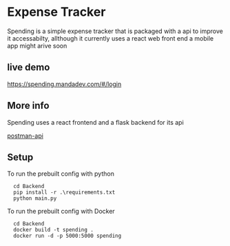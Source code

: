 
# Expense Tracker 

Spending is a simple expense tracker that is packaged with a api to improve it accessabilty,
allthough it currently uses a react web front end 
a mobile app might arive soon 

## live demo 

https://spending.mandadev.com/#/login




## More info 

Spending uses a react frontend and a flask backend for its api 

[postman-api](https://www.postman.com/grey-satellite-571466/workspace/spending/collection/29253713-33ae58a3-724f-420d-a55f-8b696fd06d88?action=share&creator=25446603)
## Setup

To run the prebuilt config with python

```bach
  cd Backend
  pip install -r .\requirements.txt
  python main.py
```
To run the prebuilt config with Docker

```bach
  cd Backend
  docker build -t spending .
  docker run -d -p 5000:5000 spending
```
